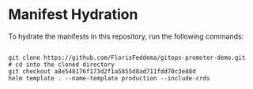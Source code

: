
# Manifest Hydration

To hydrate the manifests in this repository, run the following commands:

```shell

git clone https://github.com/FlorisFeddema/gitops-promoter-demo.git
# cd into the cloned directory
git checkout a8e548176f173d2f1a5855d8ad711fdd70c3e88d
helm template . --name-template production --include-crds
```